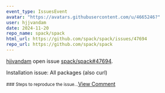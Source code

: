 ```yaml
---
event_type: IssuesEvent
avatar: "https://avatars.githubusercontent.com/u/4665246?"
user: hjjvandam
date: 2024-11-20
repo_name: spack/spack
html_url: https://github.com/spack/spack/issues/47694
repo_url: https://github.com/spack/spack
---
```


<a href='https://github.com/hjjvandam' target='_blank'>hjjvandam</a> open issue <a href='https://github.com/spack/spack/issues/47694' target='_blank'>spack/spack#47694</a>.

<p>Installation issue: All packages (also curl)</p><small>### Steps to reproduce the issue...</small><a href='https://github.com/spack/spack/issues/47694' target='_blank'>View Comment</a>